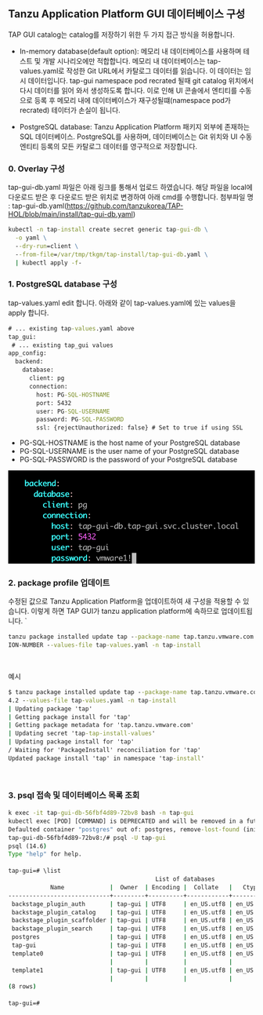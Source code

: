 ## Tanzu Application Platform GUI 데이터베이스 구성

TAP GUI catalog는 catalog를 저장하기 위한 두 가지 접근 방식을 허용합니다.

* In-memory database(default option): 메모리 내 데이터베이스를 사용하며 테스트 및 개발 시나리오에만 적합합니다. 메모리 내 데이터베이스는 tap-values.yaml로 작성한 Git URL에서 카탈로그 데이터를 읽습니다. 
이 데이터는 임시 데이터입니다. tap-gui namespace pod recrated 될때 git catalog 위치에서 다시 데이터를 읽어 와서 생성하도록 합니다.
이로 인해 UI 콘솔에서 엔티티를 수동으로 등록 후 메모리 내에 데이터베이스가 재구성될떄(namespace pod가 recrated) 테이터가 손실이 됩니다.



* PostgreSQL database: Tanzu Application Platform 패키지 외부에 존재하는 SQL 데이터베이스. PostgreSQL를 사용하며, 데이터베이스는 Git 위치와 UI 수동 엔티티 등록의 모든 카탈로그 데이터를 영구적으로 저장합니다.


### 0. Overlay 구성
tap-gui-db.yaml 파일은 아래 링크를 통해서 업로드 하였습니다. 
해당 파일을 local에 다운로드 받은 후 다운로드 받은 위치로 변경하여 아래 cmd를 수행합니다.
첨부파일 명 : tap-gui-db.yaml(https://github.com/tanzukorea/TAP-HOL/blob/main/install/tap-gui-db.yaml)

```cmd
kubectl -n tap-install create secret generic tap-gui-db \
  -o yaml \
  --dry-run=client \
  --from-file=/var/tmp/tkgm/tap-install/tap-gui-db.yaml \
  | kubectl apply -f-
```



### 1. PostgreSQL database 구성
tap-values.yaml edit 합니다. 아래와 같이 tap-values.yaml에 있는 values을 apply 합니다.



```cmd
# ... existing tap-values.yaml above
tap_gui:
 # ... existing tap_gui values
app_config:
  backend:
    database:
      client: pg
      connection:
        host: PG-SQL-HOSTNAME
        port: 5432
        user: PG-SQL-USERNAME
        password: PG-SQL-PASSWORD
        ssl: {rejectUnauthorized: false} # Set to true if using SSL
```

* PG-SQL-HOSTNAME is the host name of your PostgreSQL database
* PG-SQL-USERNAME is the user name of your PostgreSQL database
* PG-SQL-PASSWORD is the password of your PostgreSQL database


![](../images/postgresql.png)


### 2. package profile 업데이트 
수정된 값으로 Tanzu Application Platform을 업데이트하여 새 구성을 적용할 수 있습니다. 이렇게 하면 TAP GUI가 tanzu application platform에 속하므로 업데이트됩니다.
`
```cmd
tanzu package installed update tap --package-name tap.tanzu.vmware.com --version VERS
ION-NUMBER --values-file tap-values.yaml -n tap-install
```

<br/>

예시


```cmd
$ tanzu package installed update tap --package-name tap.tanzu.vmware.com --version 1.
4.2 --values-file tap-values.yaml -n tap-install
| Updating package 'tap'
| Getting package install for 'tap'
| Getting package metadata for 'tap.tanzu.vmware.com'
| Updating secret 'tap-tap-install-values'
| Updating package install for 'tap'
/ Waiting for 'PackageInstall' reconciliation for 'tap'
Updated package install 'tap' in namespace 'tap-install'
```

<br/>

### 3. psql 접속 및 데이터베이스 목록 조회

```cmd
k exec -it tap-gui-db-56fbf4d89-72bv8 bash -n tap-gui
kubectl exec [POD] [COMMAND] is DEPRECATED and will be removed in a future version. Use kubectl exec [POD] -- [COMMAND] instead.
Defaulted container "postgres" out of: postgres, remove-lost-found (init)
tap-gui-db-56fbf4d89-72bv8:/# psql -U tap-gui
psql (14.6)
Type "help" for help.

tap-gui=# \list
                                          List of databases
            Name             |  Owner  | Encoding |  Collate   |   Ctype    |    Access privileges
-----------------------------+---------+----------+------------+------------+-------------------------
 backstage_plugin_auth       | tap-gui | UTF8     | en_US.utf8 | en_US.utf8 |
 backstage_plugin_catalog    | tap-gui | UTF8     | en_US.utf8 | en_US.utf8 |
 backstage_plugin_scaffolder | tap-gui | UTF8     | en_US.utf8 | en_US.utf8 |
 backstage_plugin_search     | tap-gui | UTF8     | en_US.utf8 | en_US.utf8 |
 postgres                    | tap-gui | UTF8     | en_US.utf8 | en_US.utf8 |
 tap-gui                     | tap-gui | UTF8     | en_US.utf8 | en_US.utf8 |
 template0                   | tap-gui | UTF8     | en_US.utf8 | en_US.utf8 | =c/"tap-gui"           +
                             |         |          |            |            | "tap-gui"=CTc/"tap-gui"
 template1                   | tap-gui | UTF8     | en_US.utf8 | en_US.utf8 | =c/"tap-gui"           +
                             |         |          |            |            | "tap-gui"=CTc/"tap-gui"
(8 rows)

tap-gui=#
```
